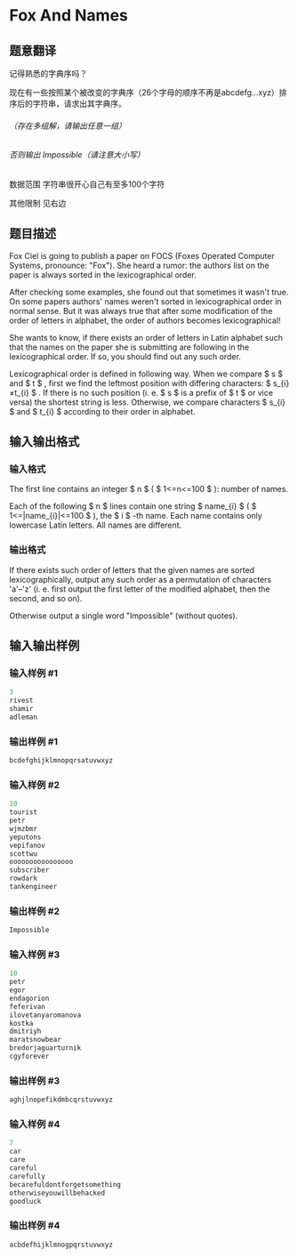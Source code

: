 # Fox And Names

## 题意翻译

记得熟悉的字典序吗？

现在有一些按照某个被改变的字典序（26个字母的顺序不再是abcdefg...xyz）排序后的字符串，请求出其字典序。

###### （存在多组解，请输出任意一组）

###### 否则输出 Impossible（请注意大小写）

数据范围 字符串很开心自己有至多100个字符

其他限制 见右边

## 题目描述

Fox Ciel is going to publish a paper on FOCS (Foxes Operated Computer Systems, pronounce: "Fox"). She heard a rumor: the authors list on the paper is always sorted in the lexicographical order.

After checking some examples, she found out that sometimes it wasn't true. On some papers authors' names weren't sorted in lexicographical order in normal sense. But it was always true that after some modification of the order of letters in alphabet, the order of authors becomes lexicographical!

She wants to know, if there exists an order of letters in Latin alphabet such that the names on the paper she is submitting are following in the lexicographical order. If so, you should find out any such order.

Lexicographical order is defined in following way. When we compare $ s $ and $ t $ , first we find the leftmost position with differing characters: $ s_{i}≠t_{i} $ . If there is no such position (i. e. $ s $ is a prefix of $ t $ or vice versa) the shortest string is less. Otherwise, we compare characters $ s_{i} $ and $ t_{i} $ according to their order in alphabet.

## 输入输出格式

### 输入格式

The first line contains an integer $ n $ ( $ 1<=n<=100 $ ): number of names.

Each of the following $ n $ lines contain one string $ name_{i} $ ( $ 1<=|name_{i}|<=100 $ ), the $ i $ -th name. Each name contains only lowercase Latin letters. All names are different.

### 输出格式

If there exists such order of letters that the given names are sorted lexicographically, output any such order as a permutation of characters 'a'–'z' (i. e. first output the first letter of the modified alphabet, then the second, and so on).

Otherwise output a single word "Impossible" (without quotes).

## 输入输出样例

### 输入样例 #1

```cpp
3
rivest
shamir
adleman

```
### 输出样例 #1

```cpp
bcdefghijklmnopqrsatuvwxyz

```
### 输入样例 #2

```cpp
10
tourist
petr
wjmzbmr
yeputons
vepifanov
scottwu
oooooooooooooooo
subscriber
rowdark
tankengineer

```
### 输出样例 #2

```cpp
Impossible

```
### 输入样例 #3

```cpp
10
petr
egor
endagorion
feferivan
ilovetanyaromanova
kostka
dmitriyh
maratsnowbear
bredorjaguarturnik
cgyforever

```
### 输出样例 #3

```cpp
aghjlnopefikdmbcqrstuvwxyz

```
### 输入样例 #4

```cpp
7
car
care
careful
carefully
becarefuldontforgetsomething
otherwiseyouwillbehacked
goodluck

```
### 输出样例 #4

```cpp
acbdefhijklmnogpqrstuvwxyz

```
